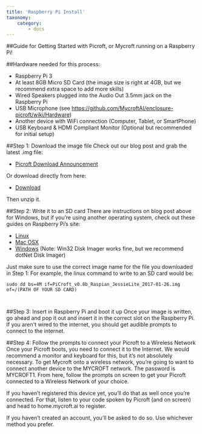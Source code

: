 ```yaml
---
title: 'Raspberry Pi Install'
taxonomy:
    category:
        - docs
---
```


##Guide for Getting Started with Picroft, or Mycroft running on a Raspberry Pi!

##Hardware needed for this process:
- Raspberry Pi 3
- At least 8GB Micro SD Card (the image size is right at 4GB, but we recommend extra space to add more skills)
- Wired Speakers plugged into the Audio Out 3.5mm jack on the Raspberry Pi
- USB Microphone (see https://github.com/MycroftAI/enclosure-picroft/wiki/Hardware)
- Another device with WiFi connection (Computer, Tablet, or SmartPhone)
- USB Keyboard & HDMI Compliant Monitor (Optional but recommended for initial setup)

##Step 1: Download the image file
Check out our blog post and grab the latest .img file:
- [Picroft Download Announcement](https://mycroft.ai/mycroft-now-available-raspberry-pi-image/)

Or download directly from here:
- [Download](https://rebrand.ly/Picroft-0_8)

Then unzip it.


##Step 2: Write it to an SD card
There are instructions on blog post above for Windows, but if you’re using another operating system, check out these guides on Raspberry Pi’s site:

- [Linux](https://www.raspberrypi.org/documentation/installation/installing-images/linux.md)
- [Mac OSX](https://www.raspberrypi.org/documentation/installation/installing-images/mac.md)
- [Windows](https://www.raspberrypi.org/documentation/installation/installing-images/windows.md) (Note: Win32 Disk Imager works fine, but we recommend dotNet Disk Imager)

Just make sure to use the correct image name for the file you downloaded in Step 1:
For example, the linux command to write to an SD card would be:
```
sudo dd bs=4M if=PiCroft_v0.8b_Raspian_JessieLite_2017-01-26.img of=/(PATH OF YOUR SD CARD)



```
##Step 3: Insert in Raspberry Pi and boot it up
Once your image is written, go ahead and pop it out and insert it in the correct slot on the Raspberry Pi. If you aren't wired to the internet, you should get audible prompts to connect to the internet.

##Step 4: Follow the prompts to connect your Picroft to a Wireless Network 
Once your Picroft boots, you need to connect it to the Internet. We would recommend a monitor and keyboard for this, but it’s not absolutely necessary. To get Mycroft onto a wireless network, you’re going to want to connect another device to the MYCROFT network. The password is MYCROFT1. From here, follow the prompts on screen to get your Picroft connected to a Wireless Network of your choice. 



If you haven’t registered this device yet, you’ll do that as well once you’re connected. For that, listen to your code spoken by Picroft (and on screen) and head to home.mycroft.ai to register.


If you haven’t created an account, you’ll be asked to do so. Use whichever method you prefer. 
